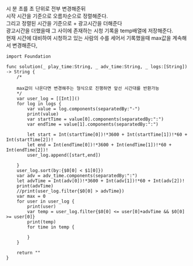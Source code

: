 시 분 초를 초 단위로 전부 변경해준뒤   
시작 시간을 기준으로 오름차순으로 정렬해준다.   
그리고 정렬된 시간을 기준으로 + 광고시간을 더해준다   
광고시간을 더했을때 그 사이에 존재하는 시청 기록을 temp배열에 저장해준다.   
현재 시간에 대비하여 시청하고 있는 사람의 수를 세어서 기록했을때 max값을 계속해서 변경해준다,   
```
import Foundation

func solution(_ play_time:String, _ adv_time:String, _ logs:[String]) -> String {
    /*
    
    max값이 나온다면 변경해주는 형식으로 진행하면 앞선 시간대를 반환가능
    */
    var user_log = [[Int]]()
    for log in logs {
        var value = log.components(separatedBy:"-")
        print(value)
        var startTime = value[0].components(separatedBy:":")
        var endTime = value[1].components(separatedBy:":")
        
        let start = Int(startTime[0])!*3600 + Int(startTime[1])!*60 + Int(startTime[2])!
        let end = Int(endTime[0])!*3600 + Int(endTime[1])!*60 + Int(endTime[2])!
        user_log.append([start,end])
        
    }
    user_log.sort(by:{$0[0] < $1[0]})
    var adv = adv_time.components(separatedBy:":")
    let advTime = Int(adv[0])!*3600 + Int(adv[1])!*60 + Int(adv[2])!
    print(advTime)
    //print(user_log.filter{$0[0] > advTime})
    var max = 0
    for user in user_log {
        print(user)
        var temp = user_log.filter{$0[0] <= user[0]+advTime && $0[0] >= user[0]}
        print(temp)
        for time in temp {
            
        }
    }
    
    return ""
}
```
